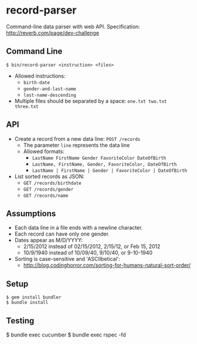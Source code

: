 record-parser
=============

Command-line data parser with web API.
Specification: http://reverb.com/page/dev-challenge

Command Line
------------
`$ bin/record-parser <instruction> <files>`
* Allowed instructions:
  - `birth-date`
  - `gender-and-last-name`
  - `last-name-descending`
* Multiple files should be separated by a space: `one.txt two.txt three.txt`

API
---
* Create a record from a new data line: `POST /records`
  - The parameter `line` represents the data line
  - Allowed formats:
    + `LastName FirstName Gender FavoriteColor DateOfBirth`
    + `LastName, FirstName, Gender, FavoriteColor, DateOfBirth`
    + `LastName | FirstName | Gender | FavoriteColor | DateOfBirth`
* List sorted records as JSON:
  - `GET /records/birthdate`
  - `GET /records/gender`
  - `GET /records/name`

Assumptions
-----------
* Each data line in a file ends with a newline character.
* Each record can have only one gender.
* Dates appear as M/D/YYYY:
  - 2/15/2012 instead of 02/15/2012, 2/15/12, or Feb 15, 2012
  - 10/9/1940 instead of 10/09/40, 9/10/40, or 9-10-1940
* Sorting is case-sensitive and 'ASCIIbetical':
  - http://blog.codinghorror.com/sorting-for-humans-natural-sort-order/

Setup
-----
```
$ gem install bundler
$ bundle install
```

Testing
-------
$ bundle exec cucumber
$ bundle exec rspec -fd
